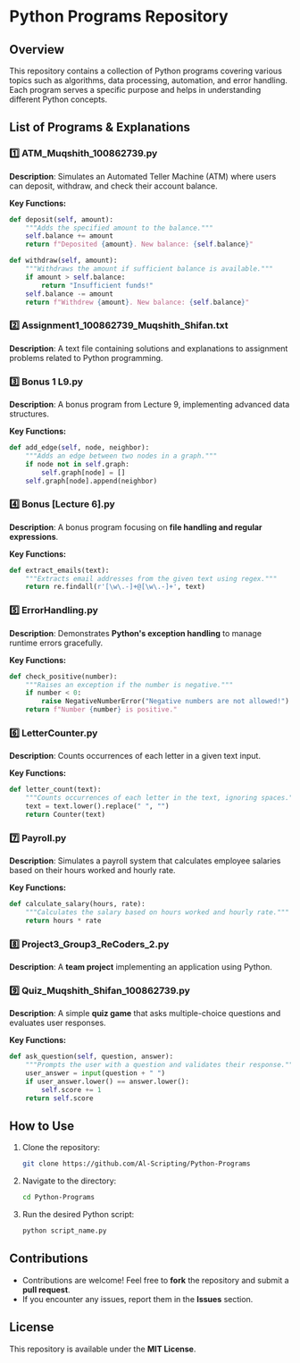 # Python Programs Repository

## Overview
This repository contains a collection of Python programs covering various topics such as algorithms, data processing, automation, and error handling. Each program serves a specific purpose and helps in understanding different Python concepts.

## List of Programs & Explanations

### 1️⃣ ATM_Muqshith_100862739.py
**Description**: Simulates an Automated Teller Machine (ATM) where users can deposit, withdraw, and check their account balance.

**Key Functions:**
```python
def deposit(self, amount):
    """Adds the specified amount to the balance."""
    self.balance += amount
    return f"Deposited {amount}. New balance: {self.balance}"

def withdraw(self, amount):
    """Withdraws the amount if sufficient balance is available."""
    if amount > self.balance:
        return "Insufficient funds!"
    self.balance -= amount
    return f"Withdrew {amount}. New balance: {self.balance}"
```

### 2️⃣ Assignment1_100862739_Muqshith_Shifan.txt
**Description**: A text file containing solutions and explanations to assignment problems related to Python programming.

### 3️⃣ Bonus 1 L9.py
**Description**: A bonus program from Lecture 9, implementing advanced data structures.

**Key Functions:**
```python
def add_edge(self, node, neighbor):
    """Adds an edge between two nodes in a graph."""
    if node not in self.graph:
        self.graph[node] = []
    self.graph[node].append(neighbor)
```

### 4️⃣ Bonus [Lecture 6].py
**Description**: A bonus program focusing on **file handling and regular expressions**.

**Key Functions:**
```python
def extract_emails(text):
    """Extracts email addresses from the given text using regex."""
    return re.findall(r'[\w\.-]+@[\w\.-]+', text)
```

### 5️⃣ ErrorHandling.py
**Description**: Demonstrates **Python's exception handling** to manage runtime errors gracefully.

**Key Functions:**
```python
def check_positive(number):
    """Raises an exception if the number is negative."""
    if number < 0:
        raise NegativeNumberError("Negative numbers are not allowed!")
    return f"Number {number} is positive."
```

### 6️⃣ LetterCounter.py
**Description**: Counts occurrences of each letter in a given text input.

**Key Functions:**
```python
def letter_count(text):
    """Counts occurrences of each letter in the text, ignoring spaces."""
    text = text.lower().replace(" ", "")
    return Counter(text)
```

### 7️⃣ Payroll.py
**Description**: Simulates a payroll system that calculates employee salaries based on their hours worked and hourly rate.

**Key Functions:**
```python
def calculate_salary(hours, rate):
    """Calculates the salary based on hours worked and hourly rate."""
    return hours * rate
```

### 8️⃣ Project3_Group3_ReCoders_2.py
**Description**: A **team project** implementing an application using Python.

### 9️⃣ Quiz_Muqshith_Shifan_100862739.py
**Description**: A simple **quiz game** that asks multiple-choice questions and evaluates user responses.

**Key Functions:**
```python
def ask_question(self, question, answer):
    """Prompts the user with a question and validates their response."""
    user_answer = input(question + " ")
    if user_answer.lower() == answer.lower():
        self.score += 1
    return self.score
```

## How to Use
1. Clone the repository:
   ```bash
   git clone https://github.com/Al-Scripting/Python-Programs
   ```
2. Navigate to the directory:
   ```bash
   cd Python-Programs
   ```
3. Run the desired Python script:
   ```bash
   python script_name.py
   ```

## Contributions
- Contributions are welcome! Feel free to **fork** the repository and submit a **pull request**.
- If you encounter any issues, report them in the **Issues** section.

## License
This repository is available under the **MIT License**.
